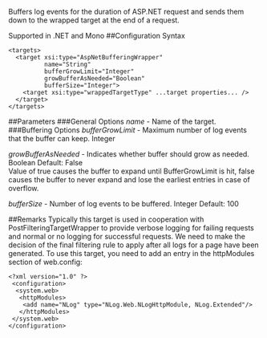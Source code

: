 Buffers log events for the duration of ASP.NET request and sends them down to the wrapped target at the end of a request. 

Supported in .NET and Mono
##Configuration Syntax
```
<targets>
  <target xsi:type="AspNetBufferingWrapper"
          name="String"
          bufferGrowLimit="Integer"
          growBufferAsNeeded="Boolean"
          bufferSize="Integer">
    <target xsi:type="wrappedTargetType" ...target properties... />
  </target>
</targets>
```
##Parameters
###General Options
_name_ - Name of the target.
###Buffering Options
_bufferGrowLimit_ - Maximum number of log events that the buffer can keep. Integer

_growBufferAsNeeded_ - Indicates whether buffer should grow as needed. Boolean Default: False  
Value of true causes the buffer to expand until BufferGrowLimit is hit, false causes the buffer to never expand and lose the earliest entries in case of overflow.

_bufferSize_ - Number of log events to be buffered. Integer Default: 100

##Remarks
Typically this target is used in cooperation with PostFilteringTargetWrapper to provide verbose logging for failing requests and normal or no logging for successful requests. We need to make the decision of the final filtering rule to apply after all logs for a page have been generated. To use this target, you need to add an entry in the httpModules section of web.config: 
```
<?xml version="1.0" ?>
 <configuration>
  <system.web>
   <httpModules>
    <add name="NLog" type="NLog.Web.NLogHttpModule, NLog.Extended"/>
   </httpModules>
 </system.web>
</configuration>
```